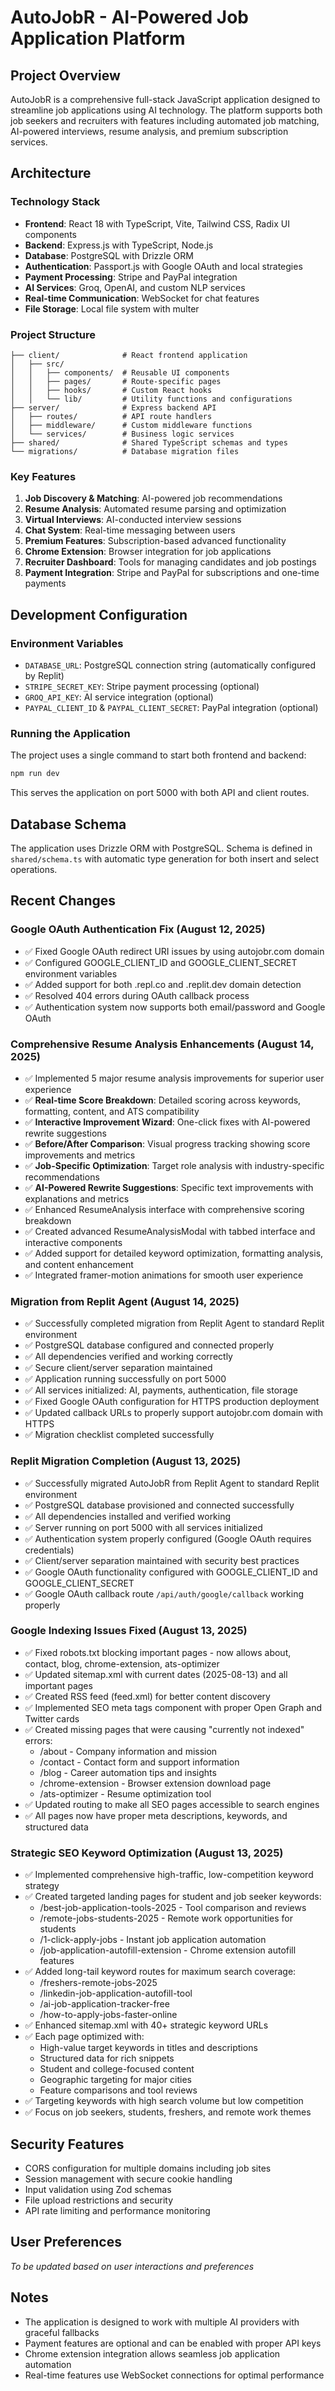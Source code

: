 # AutoJobR - AI-Powered Job Application Platform

## Project Overview
AutoJobR is a comprehensive full-stack JavaScript application designed to streamline job applications using AI technology. The platform supports both job seekers and recruiters with features including automated job matching, AI-powered interviews, resume analysis, and premium subscription services.

## Architecture

### Technology Stack
- **Frontend**: React 18 with TypeScript, Vite, Tailwind CSS, Radix UI components
- **Backend**: Express.js with TypeScript, Node.js
- **Database**: PostgreSQL with Drizzle ORM
- **Authentication**: Passport.js with Google OAuth and local strategies
- **Payment Processing**: Stripe and PayPal integration
- **AI Services**: Groq, OpenAI, and custom NLP services
- **Real-time Communication**: WebSocket for chat features
- **File Storage**: Local file system with multer

### Project Structure
```
├── client/              # React frontend application
│   ├── src/
│   │   ├── components/  # Reusable UI components
│   │   ├── pages/       # Route-specific pages
│   │   ├── hooks/       # Custom React hooks
│   │   └── lib/         # Utility functions and configurations
├── server/              # Express backend API
│   ├── routes/          # API route handlers
│   ├── middleware/      # Custom middleware functions
│   └── services/        # Business logic services
├── shared/              # Shared TypeScript schemas and types
└── migrations/          # Database migration files
```

### Key Features
1. **Job Discovery & Matching**: AI-powered job recommendations
2. **Resume Analysis**: Automated resume parsing and optimization
3. **Virtual Interviews**: AI-conducted interview sessions
4. **Chat System**: Real-time messaging between users
5. **Premium Features**: Subscription-based advanced functionality
6. **Chrome Extension**: Browser integration for job applications
7. **Recruiter Dashboard**: Tools for managing candidates and job postings
8. **Payment Integration**: Stripe and PayPal for subscriptions and one-time payments

## Development Configuration

### Environment Variables
- `DATABASE_URL`: PostgreSQL connection string (automatically configured by Replit)
- `STRIPE_SECRET_KEY`: Stripe payment processing (optional)
- `GROQ_API_KEY`: AI service integration (optional)
- `PAYPAL_CLIENT_ID` & `PAYPAL_CLIENT_SECRET`: PayPal integration (optional)

### Running the Application
The project uses a single command to start both frontend and backend:
```bash
npm run dev
```
This serves the application on port 5000 with both API and client routes.

## Database Schema
The application uses Drizzle ORM with PostgreSQL. Schema is defined in `shared/schema.ts` with automatic type generation for both insert and select operations.

## Recent Changes

### Google OAuth Authentication Fix (August 12, 2025)
- ✅ Fixed Google OAuth redirect URI issues by using autojobr.com domain
- ✅ Configured GOOGLE_CLIENT_ID and GOOGLE_CLIENT_SECRET environment variables
- ✅ Added support for both .repl.co and .replit.dev domain detection
- ✅ Resolved 404 errors during OAuth callback process
- ✅ Authentication system now supports both email/password and Google OAuth

### Comprehensive Resume Analysis Enhancements (August 14, 2025)
- ✅ Implemented 5 major resume analysis improvements for superior user experience
- ✅ **Real-time Score Breakdown**: Detailed scoring across keywords, formatting, content, and ATS compatibility
- ✅ **Interactive Improvement Wizard**: One-click fixes with AI-powered rewrite suggestions
- ✅ **Before/After Comparison**: Visual progress tracking showing score improvements and metrics
- ✅ **Job-Specific Optimization**: Target role analysis with industry-specific recommendations
- ✅ **AI-Powered Rewrite Suggestions**: Specific text improvements with explanations and metrics
- ✅ Enhanced ResumeAnalysis interface with comprehensive scoring breakdown
- ✅ Created advanced ResumeAnalysisModal with tabbed interface and interactive components
- ✅ Added support for detailed keyword optimization, formatting analysis, and content enhancement
- ✅ Integrated framer-motion animations for smooth user experience

### Migration from Replit Agent (August 14, 2025)
- ✅ Successfully completed migration from Replit Agent to standard Replit environment
- ✅ PostgreSQL database configured and connected properly
- ✅ All dependencies verified and working correctly
- ✅ Secure client/server separation maintained
- ✅ Application running successfully on port 5000
- ✅ All services initialized: AI, payments, authentication, file storage
- ✅ Fixed Google OAuth configuration for HTTPS production deployment
- ✅ Updated callback URLs to properly support autojobr.com domain with HTTPS
- ✅ Migration checklist completed successfully

### Replit Migration Completion (August 13, 2025)
- ✅ Successfully migrated AutoJobR from Replit Agent to standard Replit environment
- ✅ PostgreSQL database provisioned and connected successfully
- ✅ All dependencies installed and verified working
- ✅ Server running on port 5000 with all services initialized
- ✅ Authentication system properly configured (Google OAuth requires credentials)
- ✅ Client/server separation maintained with security best practices
- ✅ Google OAuth functionality configured with GOOGLE_CLIENT_ID and GOOGLE_CLIENT_SECRET
- ✅ Google OAuth callback route `/api/auth/google/callback` working properly

### Google Indexing Issues Fixed (August 13, 2025)
- ✅ Fixed robots.txt blocking important pages - now allows about, contact, blog, chrome-extension, ats-optimizer
- ✅ Updated sitemap.xml with current dates (2025-08-13) and all important pages
- ✅ Created RSS feed (feed.xml) for better content discovery
- ✅ Implemented SEO meta tags component with proper Open Graph and Twitter cards
- ✅ Created missing pages that were causing "currently not indexed" errors:
  - /about - Company information and mission
  - /contact - Contact form and support information  
  - /blog - Career automation tips and insights
  - /chrome-extension - Browser extension download page
  - /ats-optimizer - Resume optimization tool
- ✅ Updated routing to make all SEO pages accessible to search engines
- ✅ All pages now have proper meta descriptions, keywords, and structured data

### Strategic SEO Keyword Optimization (August 13, 2025)
- ✅ Implemented comprehensive high-traffic, low-competition keyword strategy
- ✅ Created targeted landing pages for student and job seeker keywords:
  - /best-job-application-tools-2025 - Tool comparison and reviews
  - /remote-jobs-students-2025 - Remote work opportunities for students
  - /1-click-apply-jobs - Instant job application automation
  - /job-application-autofill-extension - Chrome extension autofill features
- ✅ Added long-tail keyword routes for maximum search coverage:
  - /freshers-remote-jobs-2025
  - /linkedin-job-application-autofill-tool
  - /ai-job-application-tracker-free
  - /how-to-apply-jobs-faster-online
- ✅ Enhanced sitemap.xml with 40+ strategic keyword URLs
- ✅ Each page optimized with:
  - High-value target keywords in titles and descriptions
  - Structured data for rich snippets
  - Student and college-focused content
  - Geographic targeting for major cities
  - Feature comparisons and tool reviews
- ✅ Targeting keywords with high search volume but low competition
- ✅ Focus on job seekers, students, freshers, and remote work themes

## Security Features
- CORS configuration for multiple domains including job sites
- Session management with secure cookie handling
- Input validation using Zod schemas
- File upload restrictions and security
- API rate limiting and performance monitoring

## User Preferences
*To be updated based on user interactions and preferences*

## Notes
- The application is designed to work with multiple AI providers with graceful fallbacks
- Payment features are optional and can be enabled with proper API keys
- Chrome extension integration allows seamless job application automation
- Real-time features use WebSocket connections for optimal performance